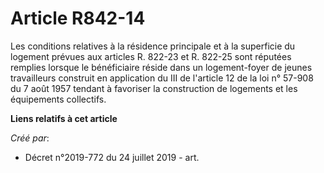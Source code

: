 # Article R842-14

Les conditions relatives à la résidence principale et à la superficie du logement prévues aux articles R. 822-23 et R. 822-25
sont réputées remplies lorsque le bénéficiaire réside dans un logement-foyer de jeunes travailleurs construit en application
du III de l'article 12 de la loi n° 57-908 du 7 août 1957 tendant à favoriser la construction de logements et les équipements
collectifs.

**Liens relatifs à cet article**

_Créé par_:

  - Décret n°2019-772 du 24 juillet 2019 - art.

